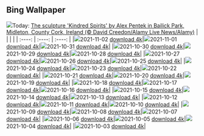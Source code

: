 ## Bing Wallpaper
![](./wallpaper/2021-11-02.jpg)Today: [The sculpture 'Kindred Spirits' by Alex Pentek in Bailick Park, Midleton, County Cork, Ireland (© David Creedon/Alamy Live News/Alamy)](./wallpaper/2021-11-02.jpg)
|      |      |      |
| :----: | :----: | :----: |
|![](./wallpaper/2021-11-02_sm.jpg)2021-11-02 [download 4k](./wallpaper/2021-11-02.jpg)|![](./wallpaper/2021-11-01_sm.jpg)2021-11-01 [download 4k](./wallpaper/2021-11-01.jpg)|![](./wallpaper/2021-10-31_sm.jpg)2021-10-31 [download 4k](./wallpaper/2021-10-31.jpg)|
|![](./wallpaper/2021-10-30_sm.jpg)2021-10-30 [download 4k](./wallpaper/2021-10-30.jpg)|![](./wallpaper/2021-10-29_sm.jpg)2021-10-29 [download 4k](./wallpaper/2021-10-29.jpg)|![](./wallpaper/2021-10-28_sm.jpg)2021-10-28 [download 4k](./wallpaper/2021-10-28.jpg)|
|![](./wallpaper/2021-10-27_sm.jpg)2021-10-27 [download 4k](./wallpaper/2021-10-27.jpg)|![](./wallpaper/2021-10-26_sm.jpg)2021-10-26 [download 4k](./wallpaper/2021-10-26.jpg)|![](./wallpaper/2021-10-25_sm.jpg)2021-10-25 [download 4k](./wallpaper/2021-10-25.jpg)|
|![](./wallpaper/2021-10-24_sm.jpg)2021-10-24 [download 4k](./wallpaper/2021-10-24.jpg)|![](./wallpaper/2021-10-23_sm.jpg)2021-10-23 [download 4k](./wallpaper/2021-10-23.jpg)|![](./wallpaper/2021-10-22_sm.jpg)2021-10-22 [download 4k](./wallpaper/2021-10-22.jpg)|
|![](./wallpaper/2021-10-21_sm.jpg)2021-10-21 [download 4k](./wallpaper/2021-10-21.jpg)|![](./wallpaper/2021-10-20_sm.jpg)2021-10-20 [download 4k](./wallpaper/2021-10-20.jpg)|![](./wallpaper/2021-10-19_sm.jpg)2021-10-19 [download 4k](./wallpaper/2021-10-19.jpg)|
|![](./wallpaper/2021-10-18_sm.jpg)2021-10-18 [download 4k](./wallpaper/2021-10-18.jpg)|![](./wallpaper/2021-10-17_sm.jpg)2021-10-17 [download 4k](./wallpaper/2021-10-17.jpg)|![](./wallpaper/2021-10-16_sm.jpg)2021-10-16 [download 4k](./wallpaper/2021-10-16.jpg)|
|![](./wallpaper/2021-10-15_sm.jpg)2021-10-15 [download 4k](./wallpaper/2021-10-15.jpg)|![](./wallpaper/2021-10-14_sm.jpg)2021-10-14 [download 4k](./wallpaper/2021-10-14.jpg)|![](./wallpaper/2021-10-13_sm.jpg)2021-10-13 [download 4k](./wallpaper/2021-10-13.jpg)|
|![](./wallpaper/2021-10-12_sm.jpg)2021-10-12 [download 4k](./wallpaper/2021-10-12.jpg)|![](./wallpaper/2021-10-11_sm.jpg)2021-10-11 [download 4k](./wallpaper/2021-10-11.jpg)|![](./wallpaper/2021-10-10_sm.jpg)2021-10-10 [download 4k](./wallpaper/2021-10-10.jpg)|
|![](./wallpaper/2021-10-09_sm.jpg)2021-10-09 [download 4k](./wallpaper/2021-10-09.jpg)|![](./wallpaper/2021-10-08_sm.jpg)2021-10-08 [download 4k](./wallpaper/2021-10-08.jpg)|![](./wallpaper/2021-10-07_sm.jpg)2021-10-07 [download 4k](./wallpaper/2021-10-07.jpg)|
|![](./wallpaper/2021-10-06_sm.jpg)2021-10-06 [download 4k](./wallpaper/2021-10-06.jpg)|![](./wallpaper/2021-10-05_sm.jpg)2021-10-05 [download 4k](./wallpaper/2021-10-05.jpg)|![](./wallpaper/2021-10-04_sm.jpg)2021-10-04 [download 4k](./wallpaper/2021-10-04.jpg)|
|![](./wallpaper/2021-10-03_sm.jpg)2021-10-03 [download 4k](./wallpaper/2021-10-03.jpg)|